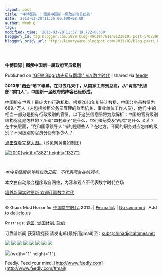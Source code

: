 ```yaml
--- 
layout: post 
title: "牛博国际 | 图解中国新一届政府官员级别" 
date: '2013-03-20T11:36:00.000+08:00' 
author: Wenh Q
tags:
modified\_time: '2013-03-20T11:37:19.722+08:00' 
blogger\_id: tag:blogger.com,1999:blog-4961947611491238191.post-5707296669242674805
blogger\_orig\_url: http://binaryware.blogspot.com/2013/03/blog-post\_8804.html
---
```



 
<div class="article">

<div class="header">

**牛博国际 | 图解中国新一届政府官员级别**

</div>

<div class="source">

Published on ["GFW Blog(功夫网与翻墙)" via
数字时代](http://feedproxy.google.com/~r/chinagfwblog/~3/ajRqkNLW6SA/) |
shared via [feedly](http://www.feedly.com)

</div>

<div>

**2013年"[两会](https://kexueshangwang.info/chinese/tag/%e4%b8%a4%e4%bc%9a/?category=18271 "标签 两会 下的日志")"落下帷幕。在过去几天中，从国家主席到总理，从"两高"到各部"掌门人"，中国新一届政府的阵容已经形成。**

中国拥有世界上最庞大的行政机构。根据2010年的统计数据，中国公务员数量为689.4万人（未包括参照公务员管理的群团机关、事业单位工作人员），他们
中的相当一部分是拥有行政级别的官员。以下这张信息图将为您解析：中国的官员级别结构究竟是怎样的？所谓"四套班子"是什么，它们和纪委及"两院"是什么
关系？在中央层面，"党和国家领导人"指的是哪些人？在地方，不同的职务对应怎样的级别？不同级别的官员分别有多少人？

[点击查看完整大图。](http://t3.qpic.cn/mblogpic/f3e19575b1bccc831760/2000)（政见网黄俊如制图)

[![2000](https://kexueshangwang.info/chinese/files/2013/03/2000.jpeg){width="882"
height="1327"}](https://kexueshangwang.info/chinese/files/2013/03/2000.jpeg)

 

*本内容经授权转载自[政见网](http://cnpolitics.org/2013/03/chinese-officials/)，不代表荷兰在线观点。*

本文由自动聚合程序取自网络，内容和观点不代表数字时代立场

[墙外新闻实时更新 欢迎订阅数字时代](http://eepurl.com/msuvD)


------------------------------------------------------------------------

© Grass Mud Horse for
[中国数字时代](https://kexueshangwang.info/chinese), 2013. |
[Permalink](https://kexueshangwang.info/chinese/2013/03/%e7%89%9b%e5%8d%9a%e5%9b%bd%e9%99%85-%e5%9b%be%e8%a7%a3%e4%b8%ad%e5%9b%bd%e6%96%b0%e4%b8%80%e5%b1%8a%e6%94%bf%e5%ba%9c%e5%ae%98%e5%91%98%e7%ba%a7%e5%88%ab/)
| [No
comment](https://kexueshangwang.info/chinese/2013/03/%e7%89%9b%e5%8d%9a%e5%9b%bd%e9%99%85-%e5%9b%be%e8%a7%a3%e4%b8%ad%e5%9b%bd%e6%96%b0%e4%b8%80%e5%b1%8a%e6%94%bf%e5%ba%9c%e5%ae%98%e5%91%98%e7%ba%a7%e5%88%ab/#comments)
| Add to
[del.icio.us](http://del.icio.us/post?url=https://kexueshangwang.info/chinese/2013/03/%e7%89%9b%e5%8d%9a%e5%9b%bd%e9%99%85-%e5%9b%be%e8%a7%a3%e4%b8%ad%e5%9b%bd%e6%96%b0%e4%b8%80%e5%b1%8a%e6%94%bf%e5%ba%9c%e5%ae%98%e5%91%98%e7%ba%a7%e5%88%ab/&title=%E7%89%9B%E5%8D%9A%E5%9B%BD%E9%99%85%20%7C%20%E5%9B%BE%E8%A7%A3%E4%B8%AD%E5%9B%BD%E6%96%B0%E4%B8%80%E5%B1%8A%E6%94%BF%E5%BA%9C%E5%AE%98%E5%91%98%E7%BA%A7%E5%88%AB)

Post tags:
[党国](https://kexueshangwang.info/chinese/tag/%e5%85%9a%e5%9b%bd/?category=18271),
[党国体制](https://kexueshangwang.info/chinese/tag/%e5%85%9a%e5%9b%bd%e4%bd%93%e5%88%b6/?category=18271),
[政府](https://kexueshangwang.info/chinese/tag/%e6%94%bf%e5%ba%9c/?category=18271)

订靠谱新闻 获穿墙捷径
请发电邮(最好用gmail)至：<sub@chinadigitaltimes.net>


<div>

[![](http://feeds.feedburner.com/~ff/chinagfwblog?d=yIl2AUoC8zA)](http://feeds.feedburner.com/~ff/chinagfwblog?a=ajRqkNLW6SA:nbxmgStfp6k:yIl2AUoC8zA)
[![](http://feeds.feedburner.com/~ff/chinagfwblog?i=ajRqkNLW6SA:nbxmgStfp6k:-BTjWOF_DHI)](http://feeds.feedburner.com/~ff/chinagfwblog?a=ajRqkNLW6SA:nbxmgStfp6k:-BTjWOF_DHI)
[![](http://feeds.feedburner.com/~ff/chinagfwblog?i=ajRqkNLW6SA:nbxmgStfp6k:F7zBnMyn0Lo)](http://feeds.feedburner.com/~ff/chinagfwblog?a=ajRqkNLW6SA:nbxmgStfp6k:F7zBnMyn0Lo)
[![](http://feeds.feedburner.com/~ff/chinagfwblog?i=ajRqkNLW6SA:nbxmgStfp6k:V_sGLiPBpWU)](http://feeds.feedburner.com/~ff/chinagfwblog?a=ajRqkNLW6SA:nbxmgStfp6k:V_sGLiPBpWU)
[![](http://feeds.feedburner.com/~ff/chinagfwblog?d=qj6IDK7rITs)](http://feeds.feedburner.com/~ff/chinagfwblog?a=ajRqkNLW6SA:nbxmgStfp6k:qj6IDK7rITs)
[![](http://feeds.feedburner.com/~ff/chinagfwblog?d=l6gmwiTKsz0)](http://feeds.feedburner.com/~ff/chinagfwblog?a=ajRqkNLW6SA:nbxmgStfp6k:l6gmwiTKsz0)
[![](http://feeds.feedburner.com/~ff/chinagfwblog?i=ajRqkNLW6SA:nbxmgStfp6k:gIN9vFwOqvQ)](http://feeds.feedburner.com/~ff/chinagfwblog?a=ajRqkNLW6SA:nbxmgStfp6k:gIN9vFwOqvQ)
[![](http://feeds.feedburner.com/~ff/chinagfwblog?d=TzevzKxY174)](http://feeds.feedburner.com/~ff/chinagfwblog?a=ajRqkNLW6SA:nbxmgStfp6k:TzevzKxY174)

</div>

![](http://feeds.feedburner.com/~r/chinagfwblog/~4/ajRqkNLW6SA){width="1"
height="1"}

</div>




</div>

<div class="footer">

Feedly. Feed your mind.
[http://www.feedly.com](http://www.feedly.com/#mail)

</div>
